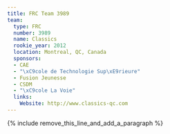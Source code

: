 ```yaml
---
title: FRC Team 3989
team:
  type: FRC
  number: 3989
  name: Classics
  rookie_year: 2012
  location: Montreal, QC, Canada
  sponsors:
  - CAE
  - "\xC9cole de Technologie Sup\xE9rieure"
  - Fusion Jeunesse
  - CSDM
  - "\xC9cole La Voie"
  links:
    Website: http://www.classics-qc.com
---
```


{% include remove_this_line_and_add_a_paragraph %}